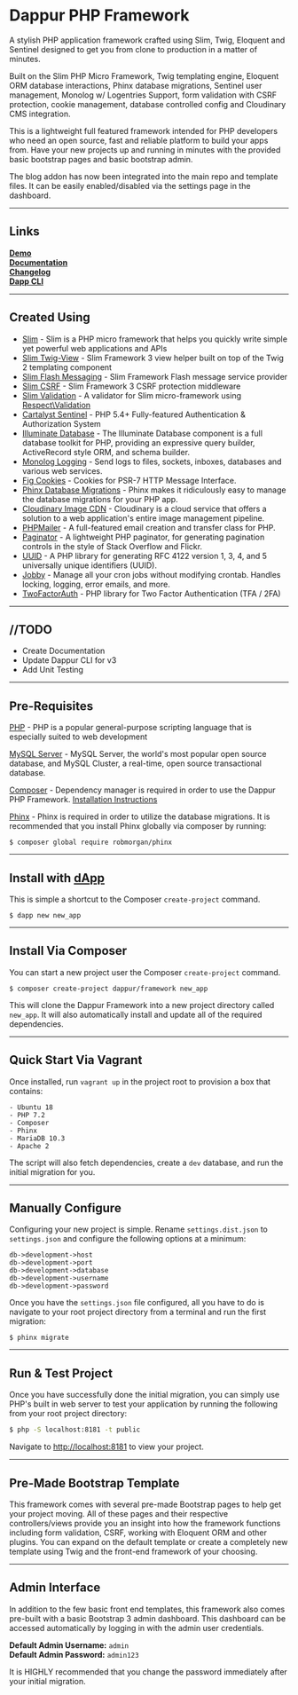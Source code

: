 # Dappur PHP Framework

A stylish PHP application framework crafted using Slim, Twig, Eloquent and Sentinel designed to get you from clone to production in a matter of minutes.

Built on the Slim PHP Micro Framework, Twig templating engine, Eloquent ORM database interactions, Phinx database migrations, Sentinel user management, Monolog w/ Logentries Support, form validation with CSRF protection, cookie management, database controlled config and Cloudinary CMS integration.

This is a lightweight full featured framework intended for PHP developers who need an open source, fast and reliable platform to build your apps from.  Have your new projects up and running in minutes with the provided basic bootstrap pages and basic bootstrap admin.

The blog addon has now been integrated into the main repo and template files.  It can be easily enabled/disabled via the settings page in the dashboard.

----------

## Links
**[Demo](https://demo.dappur.io)**  
**[Documentation](https://docs.dappur.io)**  
**[Changelog](https://github.com/dappur/framework/blob/master/CHANGELOG.md)**  
**[Dapp CLI](https://github.com/dappur/dapp)**

----------

## Created Using
* [Slim](https://github.com/slimphp/Slim) - Slim is a PHP micro framework that helps you quickly write simple yet powerful web applications and APIs
* [Slim Twig-View](https://github.com/slimphp/Twig-View) - Slim Framework 3 view helper built on top of the Twig 2 templating component
* [Slim Flash Messaging](https://github.com/slimphp/Slim-Flash) - Slim Framework Flash message service provider
* [Slim CSRF](https://github.com/slimphp/Slim-Csrf) - Slim Framework 3 CSRF protection middleware
* [Slim Validation](https://github.com/awurth/slim-validation) - A validator for Slim micro-framework using [Respect\Validation](https://github.com/Respect/Validation)
* [Cartalyst Sentinel](https://github.com/cartalyst/sentinel) - PHP 5.4+ Fully-featured Authentication & Authorization System
* [Illuminate Database](https://github.com/illuminate/database) - The Illuminate Database component is a full database toolkit for PHP, providing an expressive query builder, ActiveRecord style ORM, and schema builder.
* [Monolog Logging](https://github.com/Seldaek/monolog) - Send logs to files, sockets, inboxes, databases and various web services.
* [Fig Cookies](https://github.com/dflydev/dflydev-fig-cookies) - Cookies for PSR-7 HTTP Message Interface.
* [Phinx Database Migrations](https://github.com/robmorgan/phinx) - Phinx makes it ridiculously easy to manage the database migrations for your PHP app.
* [Cloudinary Image CDN](https://github.com/cloudinary/cloudinary_php) - Cloudinary is a cloud service that offers a solution to a web application's entire image management pipeline.
* [PHPMailer](https://github.com/PHPMailer/PHPMailer) - A full-featured email creation and transfer class for PHP.
* [Paginator](https://github.com/jasongrimes/php-paginator) - A lightweight PHP paginator, for generating pagination controls in the style of Stack Overflow and Flickr.
* [UUID](https://github.com/ramsey/uuid) - A PHP library for generating RFC 4122 version 1, 3, 4, and 5 universally unique identifiers (UUID).
* [Jobby](https://github.com/jobbyphp/jobby) - Manage all your cron jobs without modifying crontab. Handles locking, logging, error emails, and more.
* [TwoFactorAuth](https://github.com/RobThree/TwoFactorAuth) - PHP library for Two Factor Authentication (TFA / 2FA)


----------

## //TODO
* Create Documentation
* Update Dappur CLI for v3
* Add Unit Testing

----------

## Pre-Requisites
[PHP](https://secure.php.net/) - PHP is a popular general-purpose scripting language that is especially suited to web development

[MySQL Server](https://github.com/mysql/mysql-server) - MySQL Server, the world's most popular open source database, and MySQL Cluster, a real-time, open source transactional database.

[Composer](https://getcomposer.org/) - Dependency manager is required in order to use the Dappur PHP Framework.  [Installation Instructions](https://getcomposer.org/doc/00-intro.md)

[Phinx](https://phinx.org/) - Phinx is required in order to utilize the database migrations.  It is recommended that you install Phinx globally via composer by running:

    $ composer global require robmorgan/phinx

----------

## Install with [dApp](https://github.com/dappur/dapp)
This is simple a shortcut to the Composer `create-project` command.

    $ dapp new new_app

----------

## Install Via Composer
You can start a new project user the Composer `create-project` command.

    $ composer create-project dappur/framework new_app


This will clone the Dappur Framework into a new project directory called `new_app`.   It will also automatically install and update all of the required dependencies.

----------

## Quick Start Via Vagrant
Once installed, run `vagrant up` in the project root to provision a box that contains:

    - Ubuntu 18
    - PHP 7.2
    - Composer
    - Phinx
    - MariaDB 10.3
    - Apache 2

The script will also fetch dependencies, create a `dev` database, and run the initial migration for you.

----------

## Manually Configure
Configuring your new project is simple.  Rename `settings.dist.json` to `settings.json` and configure the following options at a minimum:
```
db->development->host
db->development->port
db->development->database
db->development->username
db->development->password
```
Once you have the `settings.json` file configured, all you have to do is navigate to your root project directory from a terminal and run the first migration:
```
$ phinx migrate
```

----------

## Run & Test Project
Once you have successfully done the initial migration, you can simply use PHP's built in web server to test your application by running the following from your root project directory:
```bash
$ php -S localhost:8181 -t public
```

Navigate to [http://localhost:8181](http://localhost:8181) to view your project.

----------

## Pre-Made Bootstrap Template
This framework comes with several pre-made Bootstrap pages to help get your project moving. All of these pages and their respective controllers/views provide you an insight into how the framework functions including form validation, CSRF, working with Eloquent ORM and other plugins.  You can expand on the default template or create a completely new template using Twig and the front-end framework of your choosing.

----------

## Admin Interface
In addition to the few basic front end templates, this framework also comes pre-built with a basic Bootstrap 3 admin dashboard. This dashboard can be accessed automatically by logging in with the admin user credentials.

**Default Admin Username:** `admin`  
**Default Admin Password:** `admin123`

It is HIGHLY recommended that you change the password immediately after your initial migration.
